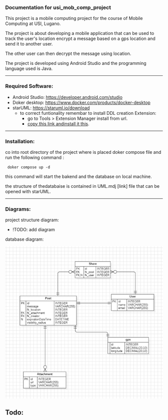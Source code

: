 
### Documentation for usi_mob_comp_project

This project is a mobile computing project for the course of Mobile Computing at USI, Lugano. 

The project is about developing a mobile application that can be used to track the user's location encrypt a message based on a gps location and send it to another user. 

The other user can then decrypt the message using location.

The project is developed using Android Studio and the programming language used is Java.

---
### Required Software:
- Android Studio: https://developer.android.com/studio
- Doker desktop: https://www.docker.com/products/docker-desktop
- starUML: https://staruml.io/download
    - to correct funtionality remembar to install DDL creation Extension: 
        - go to Tools > Extension Manager install from url.
        - [copy this link andinstall it this](https://github.com/niklauslee/staruml-ddl/archive/refs/heads/master.zip).



--- 
### Installation:

co into root directory of the project where is placed doker compose file and run the following command :
    
     doker compose up -d

this command will start the bakend and the database on local machine.


the structure of thedatabaise is contained in UML.mdj [link]  file that can be opened with starUML.


---


### Diagrams:

project structure diagram:

- !TODO: add diagram

database diagram:

![alt text](img/db.png)


## Todo:

